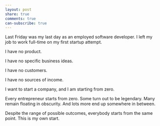 ```yaml
---
layout: post
share: true
comments: true
can-subscribe: true
---
```


Last Friday was my last day as an employed software developer.  I left my job to work full-time on my first startup attempt.

I have no product.

I have no specific business ideas.

I have no customers.

I have no sources of income.

I want to start a company, and I am starting from zero.

Every entrepreneur starts from zero.  Some turn out to be legendary.  Many remain floating in obscurity.  And lots more end up somewhere in between.

Despite the range of possible outcomes, everybody starts from the same point.  This is my own start.
